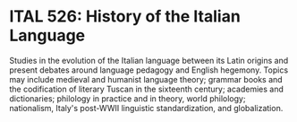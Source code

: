 # ITAL 526: History of the Italian Language

Studies in the evolution of the Italian language between its Latin origins and present debates around language pedagogy and English hegemony. Topics may include medieval and humanist language theory; grammar books and the codification of literary Tuscan in the sixteenth century; academies and dictionaries; philology in practice and in theory, world philology; nationalism, Italy's post-WWII linguistic standardization, and globalization.